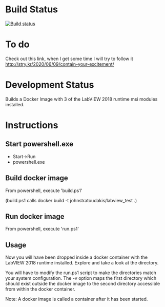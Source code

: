 # Build Status
[![Build status](https://ci.appveyor.com/api/projects/status/mbgssfkx68myrxo3?svg=true)](https://ci.appveyor.com/project/JohnStratoudakis/labview-docker)

# To do
Check out this link, when I get some time I will try to follow it
http://stry.kr/2020/06/09/contain-your-excitement/

# Development Status
Builds a Docker Image with 3 of the LabVIEW 2018 runtime msi modules installed.

# Instructions

## Start powershell.exe

 * Start->Run
 * powershell.exe

## Build docker image

From powershell, execute 'build.ps1'

(build.ps1 calls docker build -t johnstratoudakis/labview_test .)

## Run docker image

From powershell, execute 'run.ps1'

## Usage

Now you will have been dropped inside a docker container with the LabVIEW 2018 runtime installed.
Explore and take a look at the directory.

You will have to modify the run.ps1 script to make the directories match your system configuration.
The -v option maps the first directory which should exist outside the docker image to the second directory accessible from within the docker container.

Note: A docker image is called a container after it has been started.

